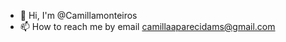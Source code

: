 - 👋 Hi, I'm @Camillamonteiros
- 📫 How to reach me by email camillaaparecidams@gmail.com

<!---
Camillamonteiros/Camillamonteiros is a ✨ special ✨ repository because its `README.md` (this file) appears on your GitHub profile.
You can click the Preview link to take a look at your changes.
--->
